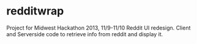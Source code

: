 redditwrap
==========

Project for Midwest Hackathon 2013, 11/9-11/10
Reddit UI redesign. Client and Serverside code to retrieve info from reddit and display it. 

